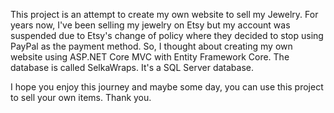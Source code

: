 This project is an attempt to create my own website to sell my Jewelry. 
For years now, I've been selling my jewelry on Etsy but my account was suspended due to Etsy's change of policy where they decided to stop using PayPal as the payment method.
So, I thought about creating my own website using ASP.NET Core MVC with Entity Framework Core.
The database is called SelkaWraps. It's a SQL Server database.

I hope you enjoy this journey and maybe some day, you can use this project to sell your own items.
Thank you.

